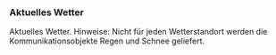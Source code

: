 ### Aktuelles Wetter

Aktuelles Wetter. 
Hinweise: Nicht für jeden Wetterstandort werden die Kommunikationsobjekte Regen und Schnee geliefert.